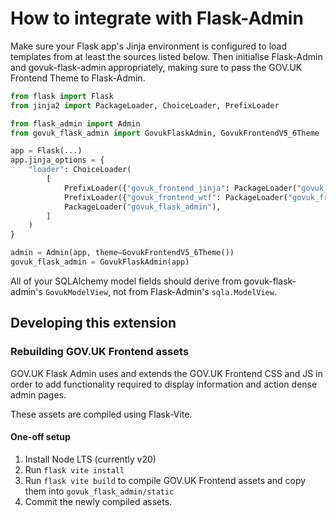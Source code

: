 # How to integrate with Flask-Admin

Make sure your Flask app's Jinja environment is configured to load templates from at least the sources listed below. 
Then initialise Flask-Admin and govuk-flask-admin appropriately, making sure to pass the GOV.UK Frontend Theme to 
Flask-Admin.

```python
from flask import Flask
from jinja2 import PackageLoader, ChoiceLoader, PrefixLoader

from flask_admin import Admin
from govuk_flask_admin import GovukFlaskAdmin, GovukFrontendV5_6Theme

app = Flask(...)
app.jinja_options = {
    "loader": ChoiceLoader(
        [
            PrefixLoader({"govuk_frontend_jinja": PackageLoader("govuk_frontend_jinja")}),
            PrefixLoader({"govuk_frontend_wtf": PackageLoader("govuk_frontend_wtf")}),
            PackageLoader("govuk_flask_admin"),
        ]
    )
}

admin = Admin(app, theme=GovukFrontendV5_6Theme())
govuk_flask_admin = GovukFlaskAdmin(app)
```

All of your SQLAlchemy model fields should derive from govuk-flask-admin's `GovukModelView`, not from Flask-Admin's 
`sqla.ModelView`.

## Developing this extension

### Rebuilding GOV.UK Frontend assets

GOV.UK Flask Admin uses and extends the GOV.UK Frontend CSS and JS in order to add functionality required to display information and action dense admin pages.

These assets are compiled using Flask-Vite.

#### One-off setup

1. Install Node LTS (currently v20)
2. Run `flask vite install`
3. Run `flask vite build` to compile GOV.UK Frontend assets and copy them into `govuk_flask_admin/static`
4. Commit the newly compiled assets.
